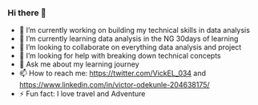 ### Hi there 👋

- 🔭 I’m currently working on building my technical skills in data analysis
- 🌱 I’m currently learning data analysis in the NG 30days of learning 
- 👯 I’m looking to collaborate on everything data analysis and project
- 🤔 I’m looking for help with breaking down technical concepts
- 💬 Ask me about my learning journey
- 📫 How to reach me: https://twitter.com/VickEL_034 and https://www.linkedin.com/in/victor-odekunle-204638175/
- ⚡ Fun fact: I love travel and Adventure
